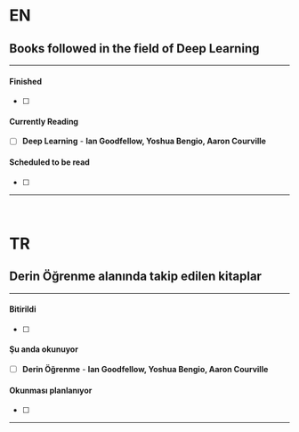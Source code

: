 # EN

## Books followed in the field of Deep Learning

------------------

#### Finished
- [ ] 


#### Currently Reading
- [ ] **Deep Learning** - **Ian Goodfellow, Yoshua Bengio, Aaron Courville**


#### Scheduled to be read
- [ ] 

------------------



&nbsp;
&nbsp;



# TR

## Derin Öğrenme alanında takip edilen kitaplar

------------------

#### Bitirildi
- [ ] 


#### Şu anda okunuyor
- [ ] **Derin Öğrenme** - **Ian Goodfellow, Yoshua Bengio, Aaron Courville**


#### Okunması planlanıyor
- [ ] 

------------------